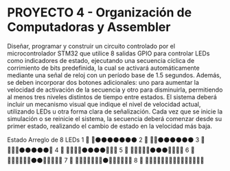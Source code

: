 # PROYECTO 4 - Organización de Computadoras y Assembler

Diseñar, programar y construir un circuito controlado por el microcontrolador STM32 que utilice 8 salidas GPIO para
controlar LEDs como indicadores de estado, ejecutando una secuencia cíclica de corrimiento de bits predefinida, la
cual se activará automáticamente mediante una señal de reloj con un período base de 1.5 segundos. Además, se
deben incorporar dos botones adicionales: uno para aumentar la velocidad de activación de la secuencia y otro
para disminuirla, permitiendo al menos tres niveles distintos de tiempo entre estados. El sistema deberá incluir un
mecanismo visual que indique el nivel de velocidad actual, utilizando LEDs u otra forma clara de señalización. Cada
vez que se inicie la simulación o se reinicie el sistema, la secuencia deberá comenzar desde su primer estado,
realizando el cambio de estado en la velocidad más baja.

Estado      Arreglo de 8 LEDs
  1 ￿      🔴⚫⚫⚫⚫⚫⚫⚫
  2 ￿      🔴🔴⚫⚫⚫⚫⚫⚫
  3 ￿      🔴🔴🔴⚫⚫⚫⚫⚫￿
  4 ￿      🔴🔴🔴🔴⚫⚫⚫⚫￿￿￿
  5 ￿      🔴🔴🔴🔴🔴⚫⚫⚫￿￿￿￿
  6 ￿      🔴🔴🔴🔴🔴🔴⚫⚫￿￿￿￿￿
  7 ￿      🔴🔴🔴🔴🔴🔴🔴⚫￿￿￿￿￿￿
  8 ￿      🔴🔴🔴🔴🔴🔴🔴🔴￿￿￿￿￿￿￿
